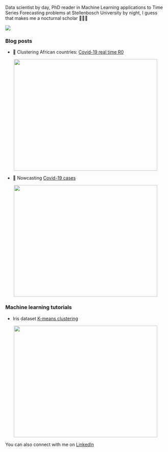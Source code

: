 
Data scientist by day, PhD reader in Machine Learning applications to Time Series Forecasting problems at Stellenbosch University by night, I guess that makes me a nocturnal scholar 👩🏾‍💻

![](https://media.giphy.com/media/11JTxkrmq4bGE0/giphy.gif)

### Blog posts

- 💬 Clustering African countries: [Covid-19 real time R0](https://medium.com/@webster_gova/why-you-should-cluster-covid-19-cases-in-africa-e3cfd7de7087)
<p align="center"> 
<img align="center"src="https://miro.medium.com/max/625/0*2a95vpQkbMnili-y" width="450" height= "350">
</p>

- 🔭 Nowcasting [Covid-19 cases](https://medium.com/@webster_gova/nowcasting-beyond-covid-19-visualisations-cf687882f313)
<p align="center"> 
<img align="center" src="https://miro.medium.com/max/700/0*hk1faR5Aagf-Asei" width="450" height= "350"> 
</p>

### Machine learning tutorials

- Iris dataset [K-means clustering](https://github.com/wgova/kmeans-clustering)
<p align="center">
<img src="https://github.com/wgova/kmeans-clustering/blob/master/img/pairwise.png?raw=true" width="450" height= "350">
</p>

You can also connect with me on [LinkedIn](https://www.linkedin.com/in/webstergova/)
